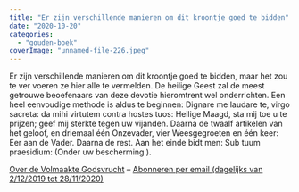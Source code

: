 ```yaml
---
title: "Er zijn verschillende manieren om dit kroontje goed te bidden"
date: "2020-10-20"
categories: 
  - "gouden-boek"
coverImage: "unnamed-file-226.jpeg"
---
```


Er zijn verschillende manieren om dit kroontje goed te bidden, maar het zou te ver voeren ze hier alle te vermelden. De heilige Geest zal de meest getrouwe beoefenaars van deze devotie hieromtrent wel onderrichten. Een heel eenvoudige methode is aldus te beginnen: Dignare me laudare te, virgo sacreta: da mihi virtutem contra hostes tuos: Heilige Maagd, sta mij toe u te prijzen; geef mij sterkte tegen uw vijanden. Daarna de twaalf artikelen van het geloof, en driemaal één Onzevader, vier Weesgegroeten en één keer: Eer aan de Vader. Daarna de rest. Aan het einde bidt men: Sub tuum praesidium: (Onder uw bescherming ).

[Over de Volmaakte Godsvrucht](/blog/een-jaar-lang-volmaakte-godsvrucht/) – [Abonneren per email (dagelijks van 2/12/2019 tot 28/11/2020)](http://eepurl.com/9RKvX)
